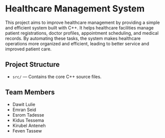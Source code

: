 # Healthcare Management System

This project aims to improve healthcare management by providing a simple and efficient system built with C++. It helps healthcare facilities manage patient registrations, doctor profiles, appointment scheduling, and medical records. By automating these tasks, the system makes healthcare operations more organized and efficient, leading to better service and improved patient care.

## Project Structure
- `src/` — Contains the core C++ source files.

## Team Members
- Dawit Lulie
- Emran Seid
- Esrom Tadesse
- Kidus Tessema
- Kirubel Anteneh
- Feven Tassew
